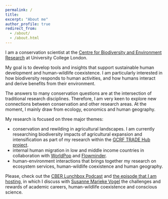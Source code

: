 ```yaml
---
permalink: /
title: 
excerpt: "About me"
author_profile: true
redirect_from: 
  - /about/
  - /about.html
---
```


I am a conservation scientist at the [Centre for Biodiversity and Environment Research](https://www.ucl.ac.uk/biosciences/departments/genetics-evolution-and-environment/research/centre-biodiversity-and-environment-research-cber) at University College London.

My goal is to develop tools and insights that support sustainable human development and human-wildlife coexistence. I am particularly interested in how biodiversity responds to human activities, and how humans interact and derive benefits from their environment. 

The answers to many conservation questions are at the intersection of traditional research disciplines. Therefore, I am very keen to explore new connections between conservation and other research areas. At the moment, I mainly draw from ecology, economics and human geography. 

 My research is focused on three major themes: 

* conservation and rewilding in agricultural landscapes. I am currently researching biodiversity impacts of agricultural expansion and intensification as part of my research within the [GCRF TRADE Hub project](https://tradehub.earth/). 
* internal human migration in low and middle income countries in collaboration with [WorldPop](https://www.worldpop.org/) and [Flowminder](https://www.flowminder.org/). 
* human-environment interactions that brings together my research on ecosystem services, human-wildlife coexistence and human geography. 

Please, check out the [CBER Lunchbox Podcast](https://www.youtube.com/playlist?list=PLKYTvTbXFuChwnj9kVKqVl5XPZrU9P7bk) and [the episode that I am hosting](https://www.youtube.com/watch?v=VNgjymoS-Dc&list=PLKYTvTbXFuChwnj9kVKqVl5XPZrU9P7bk&index=4), in which I discuss with [Susanne Marieke Vogel](https://scholar.google.com/citations?user=0pH1knoAAAAJ&hl=en) the challenges and rewards of academic careers, human-wildlife coexistence and conscious science. 
